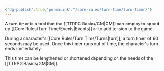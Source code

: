 ```yaml
---
{"dg-publish":true,"permalink":"/core-rules/turn-time/turn-timer/"}
---
```


A turn timer is a tool that the [[TTRPG Basics/GM\|GM]] can employ to speed up [[Core Rules/Turn Time/Events\|Events]] or to add tension to the game.

During a character's [[Core Rules/Turn Time/Turns\|turn]], a turn timer of 60 seconds may be used. Once this timer runs out of time, the character's turn ends immediately.

This time can be lengthened or shortened depending on the needs of the [[TTRPG Basics/GM\|GM]].